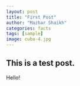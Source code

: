 ```yaml
---
layout: post
title: "First Post"
author: "Mazhar Shaikh"
categories: facts
tags: [sample]
image: cuba-4.jpg
---
```


## This is a test post.
Hello!